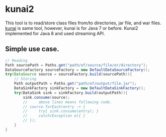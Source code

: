 # kunai2

This tool is to read/store class files from/to directories, jar file, and war files.
[kunai](https://github.com/tamada/kunai) is same tool, however, kunai is for Java 7 or before.
Kunai2 implemented for Java 8 and used streaming API.

## Simple use case.

```java
// Reading
Path sourcePath = Paths.get("path/of/source/file/or/directory");
DataSourceFactory sourceFactory = new DefaultDataSourceFactory();
try(DataSource source = sourceFactory.build(sourcePath)){
    // Storing
    Path outputPath = Paths.get("path/of/output/file.jar");
    DataSinkFactory sinkFactory = new DefaultDataSinkFactory();
    try(DataSink sink = sinkFactory.build(outputPath)){
        sink.consume(source);
        //     above lines means following code.
        // source.forEach(entry -> {
        //     try{ sink.consume(entry); }
        //     catch(Exception e){ }
        // });
    }
}
```

